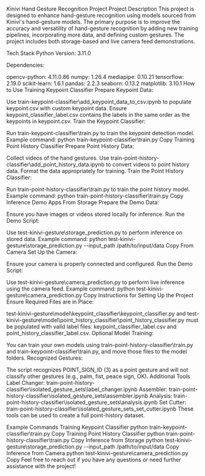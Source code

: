 Kinivi Hand Gesture Recognition Project
Project Description
This project is designed to enhance hand-gesture recognition using models sourced from Kinivi's hand-gesture models. The primary purpose is to improve the accuracy and versatility of hand-gesture recognition by adding new training pipelines, incorporating more data, and defining custom gestures. The project includes both storage-based and live camera feed demonstrations.

Tech Stack
Python Version: 3.11.0

Dependencies:

opencv-python: 4.11.0.86
numpy: 1.26.4
mediapipe: 0.10.21
tensorflow: 2.19.0
scikit-learn: 1.6.1
pandas: 2.2.3
seaborn: 0.13.2
matplotlib: 3.10.1
How to Use
Training Keypoint Classifier
Prepare Keypoint Data:

Use train-keypoint-classifier\add_keypoint_data_to_csv.ipynb to populate keypoint.csv with custom keypoint data.
Ensure keypoint_classifier_label.csv contains the labels in the same order as the keypoints in keypoint.csv.
Train the Keypoint Classifier:

Run train-keypoint-classifier\train.py to train the keypoint detection model.
Example command:
python train-keypoint-classifier\train.py
Copy
Training Point History Classifier
Prepare Point History Data:

Collect videos of the hand gestures.
Use train-point-history-classifier\add_point_history_data.ipynb to convert videos to point history data.
Format the data appropriately for training.
Train the Point History Classifier:

Run train-point-history-classifier\train.py to train the point history model.
Example command:
python train-point-history-classifier\train.py
Copy
Inference Demo Apps
From Storage
Prepare the Demo Data:

Ensure you have images or videos stored locally for inference.
Run the Demo Script:

Use test-kinivi-gesture\storage_prediction.py to perform inference on stored data.
Example command:
python test-kinivi-gesture\storage_prediction.py --input_path /path/to/input/data
Copy
From Camera
Set Up the Camera:

Ensure your camera is properly connected and configured.
Run the Demo Script:

Use test-kinivi-gesture\camera_prediction.py to perform live inference using the camera feed.
Example command:
python test-kinivi-gesture\camera_prediction.py
Copy
Instructions for Setting Up the Project
Ensure Required Files are in Place:

test-kinivi-gesture\model\keypoint_classifier\keypoint_classifier.py and test-kinivi-gesture\model\point_history_classifier\point_history_classifier.py must be populated with valid label files: keypoint_classifier_label.csv and point_history_classifier_label.csv.
Optional Model Training:

You can train your own models using train-point-history-classifier\train.py and train-keypoint-classifier\train.py, and move those files to the model folders.
Recognized Gestures:

The script recognizes POINT_SIGN_ID (3) as a point gesture and will not classify other gestures (e.g., palm, fist, peace sign, OK).
Additional Tools
Label Changer: train-point-history-classifier\isolated_gesture_sets\label_changer.ipynb
Assembler: train-point-history-classifier\isolated_gesture_sets\assembler.ipynb
Analysis: train-point-history-classifier\isolated_gesture_sets\analysis.ipynb
Set Cutter: train-point-history-classifier\isolated_gesture_sets\_set_cutter.ipynb
These tools can be used to create a full point-history dataset.

Example Commands
Training Keypoint Classifier
python train-keypoint-classifier\train.py
Copy
Training Point History Classifier
python train-point-history-classifier\train.py
Copy
Inference from Storage
python test-kinivi-gesture\storage_prediction.py --input_path /path/to/input/data
Copy
Inference from Camera
python test-kinivi-gesture\camera_prediction.py
Copy
Feel free to reach out if you have any questions or need further assistance with the project!
